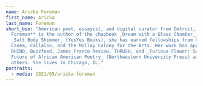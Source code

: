 ```yaml
---
name: Aricka Foreman
first_name: Aricka
last_name: Foreman
short_bio: "American poet, essayist, and digital curator from Detroit, **Aricka
  Foreman** is the author of the chapbook _Dream with a Glass Chamber_, and
  _Salt Body Shimmer_ (YesYes Books), she has earned fellowships from Cave
  Canem, Callaloo, and the Millay Colony for the Arts. Her work has appeared in
  RHINO, Buzzfeed, James Franco Review, THRUSH, and _Furious Flower: Seeding the
  Future of African American Poetry_ (Northwestern University Press) among
  others. She lives in Chicago, IL."
portraits:
  - media: 2021/05/aricka-foreman
---
```

